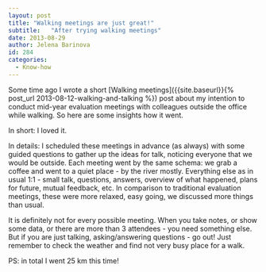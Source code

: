 ```yaml
---
layout: post
title: "Walking meetings are just great!"
subtitle:   "After trying walking meetings"
date: 2013-08-29
author: Jelena Barinova
id: 284
categories:
  - Know-how
---
```


Some time ago I wrote a short [Walking meetings]({{site.baseurl}}{% post_url 2013-08-12-walking-and-talking %}) post about my intention to conduct mid-year evaluation meetings with colleagues outside the office while walking. So here are some insights how it went.

In short: I loved it.

In details: I scheduled these meetings in advance (as always) with some guided questions to gather up the ideas for talk, noticing everyone that we would be outside. Each meeting went by the same schema: we grab a coffee and went to a quiet place - by the river mostly. Everything else as in usual 1:1 - small talk, questions, answers, overview of what happened, plans for future, mutual feedback, etc. In comparison to traditional evaluation meetings, these were more relaxed, easy going, we discussed more things than usual.

It is definitely not for every possible meeting. When you take notes, or show some data, or there are more than 3 attendees - you need something else. But if you are just talking, asking/answering questions - go out! Just remember to check the weather and find not very busy place for a walk.

PS: in total I went 25 km this time!